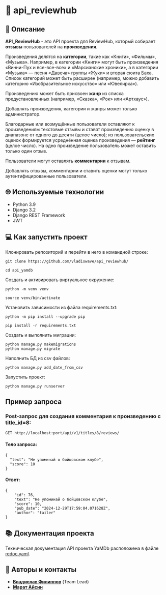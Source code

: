 # :file_folder: api_reviewhub

## :scroll: Описание
**API_ReviewHub** - это API проекта для ReviewHub, который собирает **отзывы** пользователей на **произведения**.

Произведения делятся на **категории**, такие как «Книги», «Фильмы», «Музыка». Например, в категории «Книги» могут быть произведения «Винни-Пух и все-все-все» и «Марсианские хроники», а в категории «Музыка» — песня «Давеча» группы «Жуки» и вторая сюита Баха. Список категорий может быть расширен (например, можно добавить категорию «Изобразительное искусство» или «Ювелирка»).

Произведению может быть присвоен **жанр** из списка предустановленных (например, «Сказка», «Рок» или «Артхаус»).

Добавлять произведения, категории и жанры может только администратор.

Благодарные или возмущённые пользователи оставляют к произведениям текстовые отзывы и ставят произведению оценку в диапазоне от одного до десяти (целое число); из пользовательских оценок формируется усреднённая оценка произведения — **рейтинг** (целое число). На одно произведение пользователь может оставить только один отзыв.

Пользователи могут оставлять **комментарии** к отзывам.

Добавлять отзывы, комментарии и ставить оценки могут только аутентифицированные пользователи.

## :globe_with_meridians: Используемые технологии
- Python 3.9
- Django 3.2
- Django REST Framework
- JWT

## :computer: Как запустить проект

Клонировать репозиторий и перейти в него в командной строке:

```
git clone https://github.com/vladiswave/api_reviewhub/
```

```
cd api_yamdb
```
Создать и активировать виртуальное окружение:

```
python -m venv venv
```

```
source venv/bin/activate
```

Установить зависимости из файла requirements.txt:

```
python -m pip install --upgrade pip
```

```
pip install -r requirements.txt
```

Создать и выполнить  миграции:

```
python manage.py makemigrations
python manage.py migrate
```

Наполнить БД из csv файлов:

```
python manage.py add_date_from_csv
```

Запустить проект:

```
python manage.py runserver
```

## Пример запроса
### Post-запрос для создания комментария к произведению c title_id=8:

```
GET http://localhost:port/api/v1/titles/8/reviews/
```

#### Тело запроса:

```
{
  "text": "Не упоминай о бойцовском клубе",
  "score": 10
}
```

#### Ответ:

```
{
    "id": 76,
    "text": "Не упоминай о бойцовском клубе",
    "score": 10,
    "pub_date": "2024-12-29T17:59:04.071628Z",
    "author": "tailer"
}
```

## :books: Документация проекта
Техническая документация API проекта YaMDb расположена в файле 
[redoc.yaml](api_yamdb/static/redoc.yaml).

## :busts_in_silhouette: Авторы и контакты 
* [**Владислав Филиппов**](https://github.com/vladiswave) (Team Lead)
* [**Марат Айсин**](https://github.com/mbaisin)
